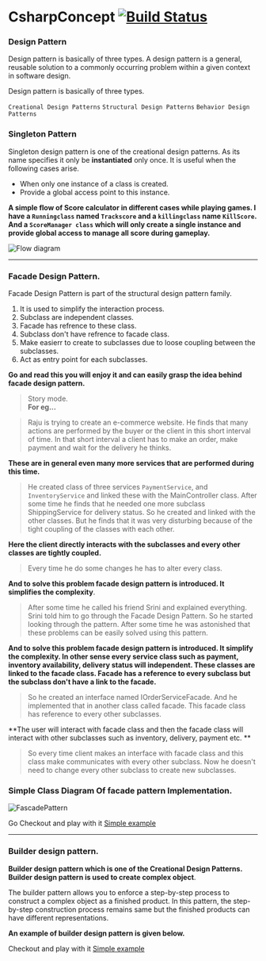 # CsharpConcept   [![Build Status](https://dev.azure.com/raju1234888/Csharp/_apis/build/status/EzDevPrac.CsharpConcept-Raju%20(1)?branchName=master)](https://dev.azure.com/raju1234888/Csharp/_build/latest?definitionId=5&branchName=master)



### Design Pattern
Design pattern is basically of three types.
A design pattern is a general, reusable solution to a commonly occurring problem within a given context in software design.

Design pattern is basically of three types.

`Creational Design Patterns`
`Structural Design Patterns`
`Behavior Design Patterns`

### Singleton Pattern

Singleton design pattern is one of the creational design patterns. As its name specifies it only be **instantiated** only once. It is useful when the following cases arise.

- When only one instance of a class is created.
- Provide a global access point to this instance.

 **A simple flow of Score calculator in different cases while playing games. I have a `Runningclass` named `Trackscore` and a `killingclass` name `KillScore`. And a `ScoreManager class` which will only create a single instance and provide global access to manage all score during gameplay.**
 
![Flow diagram](https://gitlab.com/vr.srinidhi/retailplusrota/-/wikis/uploads/d103afe7da75dec83b9af9480dd51093/SingletonPattern.png)

---


### Facade Design Pattern.

Facade Design Pattern is part of the structural design pattern family. 
1. It is used to simplify the interaction process.
2. Subclass are independent classes.
3. Facade has refrence to these class.
4. Subclass don't have refrence to facade class.
5. Make easierr to create to subclasses due to loose coupling between the subclasses.
6. Act as entry point for each subclasses.

**Go and read this you will enjoy it and can easily grasp the idea behind facade design pattern.**


> Story mode.\
>**For eg...**

>Raju is trying to create an e-commerce website. He finds that many actions are performed by the buyer or the client in this short interval of time. In that short interval a client has to make an order, make payment and wait for the delivery he thinks.<br/>

**These are in general even many more services that are performed during this time.**

>He created class of three services `PaymentService`, and `InventoryService` and linked these with the MainController class. 
After some time he finds that he needed one more subclass ShippingService for delivery status. So he created and linked with the other classes. But he finds that it was very disturbing because of the tight coupling of the classes with each other. 

**Here the client directly interacts with the subclasses and every other classes are tightly coupled.**

 >Every time he do some changes he has to alter every class. 
 
**And to solve this problem facade design pattern is introduced. It simplifies the complexity**.

>After some time he called his friend Srini and explained everything. Srini told him to go through the Facade Design Pattern. So he started looking through the pattern. After some time he was astonished that these problems can be easily solved using this pattern.

**And to solve this problem facade design pattern is introduced. It simplify the complexity. In other sense every service class such as payment, inventory availability,
delivery status will independent. These classes are linked to the facade class. Facade has a reference to every subclass but the subclass don't have a link to the facade.**

>So he created an interface named IOrderServiceFacade. And he implemented that in another class called facade. This facade class has reference to every other subclasses.

**The user will interact with facade class and then the facade class will interact with other subclasses such as inventory, delivery, payment etc. **
  
>So every time client makes an interface with facade class and this class make communicates with every other subclass. Now he doesn't need to change every other subclass to create new subclasses.


### Simple Class Diagram Of facade pattern Implementation.


![FascadePattern](https://gitlab.com/vr.srinidhi/retailplusrota/-/wikis/uploads/b1f8717becfa80ad883f1fbb3a8dfeba/FascadePattern.png)

Go Checkout and play with it [Simple example](https://github.com/EzDevPrac/CsharpConcept-Raju/tree/master/Facade)

---


### Builder design pattern.

 **Builder design pattern which is one of the Creational Design Patterns. Builder design pattern is used to create complex object**.

>>>
The builder pattern allows you to enforce a step-by-step process to construct a complex object as a finished product. In this pattern, the step-by-step construction process remains same but the finished products can have different representations.
>>>
**An example of builder design pattern is given below.**

Checkout and play with it [Simple example](https://github.com/EzDevPrac/CsharpConcept-Raju/tree/master/Builder)


